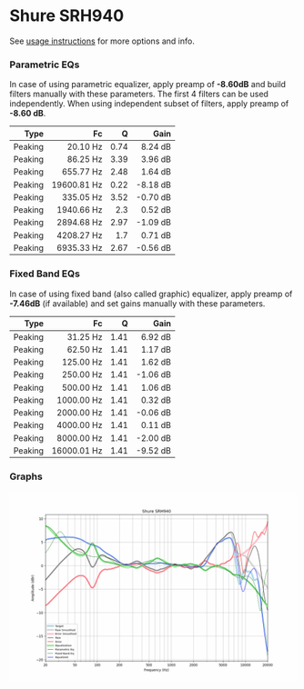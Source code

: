 # Shure SRH940
See [usage instructions](https://github.com/jaakkopasanen/AutoEq#usage) for more options and info.

### Parametric EQs
In case of using parametric equalizer, apply preamp of **-8.60dB** and build filters manually
with these parameters. The first 4 filters can be used independently.
When using independent subset of filters, apply preamp of **-8.60 dB**.

| Type    | Fc          |    Q | Gain     |
|--------:|------------:|-----:|---------:|
| Peaking | 20.10 Hz    | 0.74 | 8.24 dB  |
| Peaking | 86.25 Hz    | 3.39 | 3.96 dB  |
| Peaking | 655.77 Hz   | 2.48 | 1.64 dB  |
| Peaking | 19600.81 Hz | 0.22 | -8.18 dB |
| Peaking | 335.05 Hz   | 3.52 | -0.70 dB |
| Peaking | 1940.66 Hz  | 2.3  | 0.52 dB  |
| Peaking | 2894.68 Hz  | 2.97 | -1.09 dB |
| Peaking | 4208.27 Hz  | 1.7  | 0.71 dB  |
| Peaking | 6935.33 Hz  | 2.67 | -0.56 dB |

### Fixed Band EQs
In case of using fixed band (also called graphic) equalizer, apply preamp of **-7.46dB**
(if available) and set gains manually with these parameters.

| Type    | Fc          |    Q | Gain     |
|--------:|------------:|-----:|---------:|
| Peaking | 31.25 Hz    | 1.41 | 6.92 dB  |
| Peaking | 62.50 Hz    | 1.41 | 1.17 dB  |
| Peaking | 125.00 Hz   | 1.41 | 1.62 dB  |
| Peaking | 250.00 Hz   | 1.41 | -1.06 dB |
| Peaking | 500.00 Hz   | 1.41 | 1.06 dB  |
| Peaking | 1000.00 Hz  | 1.41 | 0.32 dB  |
| Peaking | 2000.00 Hz  | 1.41 | -0.06 dB |
| Peaking | 4000.00 Hz  | 1.41 | 0.11 dB  |
| Peaking | 8000.00 Hz  | 1.41 | -2.00 dB |
| Peaking | 16000.01 Hz | 1.41 | -9.52 dB |

### Graphs
![](./Shure%20SRH940.png)